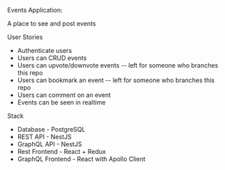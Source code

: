 Events Application:

A place to see and post events

User Stories
* Authenticate users
* Users can CRUD events
* Users can upvote/downvote events -- left for someone who branches this repo
* Users can bookmark an event -- left for someone who branches this repo
* Users can comment on an event
* Events can be seen in realtime

Stack
* Database - PostgreSQL
* REST API - NestJS
* GraphQL API - NestJS
* Rest Frontend - React + Redux
* GraphQL Frontend - React with Apollo Client
